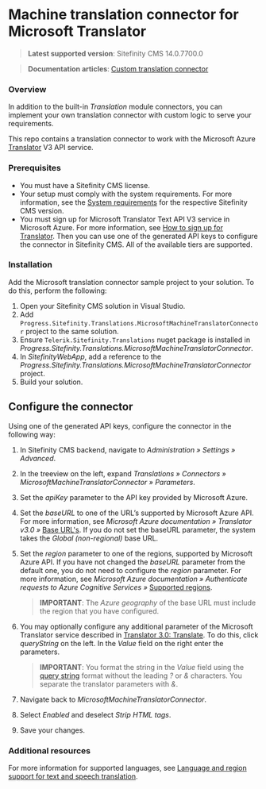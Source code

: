 Machine translation connector for Microsoft Translator
===========================================

>**Latest supported version**: Sitefinity CMS 14.0.7700.0

>**Documentation articles**: [Custom translation connector](http://www.progress.com/documentation/sitefinity-cms/custom-translation-connector)

### Overview
In addition to the built-in *Translation* module connectors, you can implement your own translation connector with custom logic to serve your requirements.

This repo contains a translation connector to work with the Microsoft Azure [Translator](https://azure.microsoft.com/en-us/services/cognitive-services/translator-text-api/) V3 API service. 

### Prerequisites
- You must have a Sitefinity CMS license.
- Your setup must comply with the system requirements.
 For more information, see the [System requirements](https://docs.sitefinity.com/system-requirements) for the respective Sitefinity CMS version.
- You must sign up for Microsoft Translator Text API V3 service in Microsoft Azure.
 For more information, see [How to sign up for Translator](https://docs.microsoft.com/en-us/azure/cognitive-services/translator/translator-text-how-to-signup).
 Then you can use one of the generated API keys to configure the connector in Sitefinity CMS. All of the available tiers are supported.
 
### Installation
Add the Microsoft translation connector sample project to your solution.
 To do this, perform the following:
1. Open your Sitefinity CMS solution in Visual Studio.
2. Add `Progress.Sitefinity.Translations.MicrosoftMachineTranslatorConnector` project to the same solution.
3. Ensure `Telerik.Sitefinity.Translations` nuget package is installed in _Progress.Sitefinity.Translations.MicrosoftMachineTranslatorConnector_.
4. In _SitefinityWebApp_, add a reference to the _Progress.Sitefinity.Translations.MicrosoftMachineTranslatorConnector_ project.
5. Build your solution.

## Configure the connector
Using one of the generated API keys, configure the connector in the following way:
1. In Sitefinity CMS backend, navigate to _Administration » Settings » Advanced_.
2. In the treeview on the left, expand _Translations » Connectors » MicrosoftMachineTranslatorConnector » Parameters_.
3. Set the _apiKey_ parameter to the API key provided by Microsoft Azure.
4. Set the _baseURL_ to one of the URL’s supported by Microsoft Azure API.
 For more information, see _Microsoft Azure documentation » Translator v3.0 »_ [Base URL's](https://docs.microsoft.com/en-us/azure/cognitive-services/translator/reference/v3-0-reference#base-urls).
 If you do not set the baseURL parameter, the system takes the _Global (non-regional)_ base URL.
5. Set the _region_ parameter to one of the regions, supported by Microsoft Azure API.
 If you have not changed the _baseURL_ parameter from the default one, you do not need to configure the _region_ parameter.
 For more information, see _Microsoft Azure documentation » Authenticate requests to Azure Cognitive Services »_ [Supported regions](https://docs.microsoft.com/en-us/azure/cognitive-services/authentication?tabs=powershell#supported-regions).
 
   >**IMPORTANT**: The _Azure geography_ of the base URL must include the region that you have configured.
6. You may optionally configure any additional parameter of the Microsoft Translator service described in [Translator 3.0: Translate](https://docs.microsoft.com/en-us/azure/cognitive-services/translator/reference/v3-0-translate#optional-parameters). To do this, click _queryString_ on the left. In the _Value_ field on the right enter the parameters.
 
   >**IMPORTANT**: You format the string in the _Value_ field using the [query string](https://en.wikipedia.org/wiki/Query_string) format without the leading _?_ or _&amp;_ characters. You separate the translator parameters with _&amp;_.
7. Navigate back to _MicrosoftMachineTranslatorConnector_.
8. Select _Enabled_ and deselect _Strip HTML tags_.
9. Save your changes.

### Additional resources

For more information for supported languages, see [Language and region support for text and speech translation](https://docs.microsoft.com/en-us/azure/cognitive-services/translator/language-support#translation).
